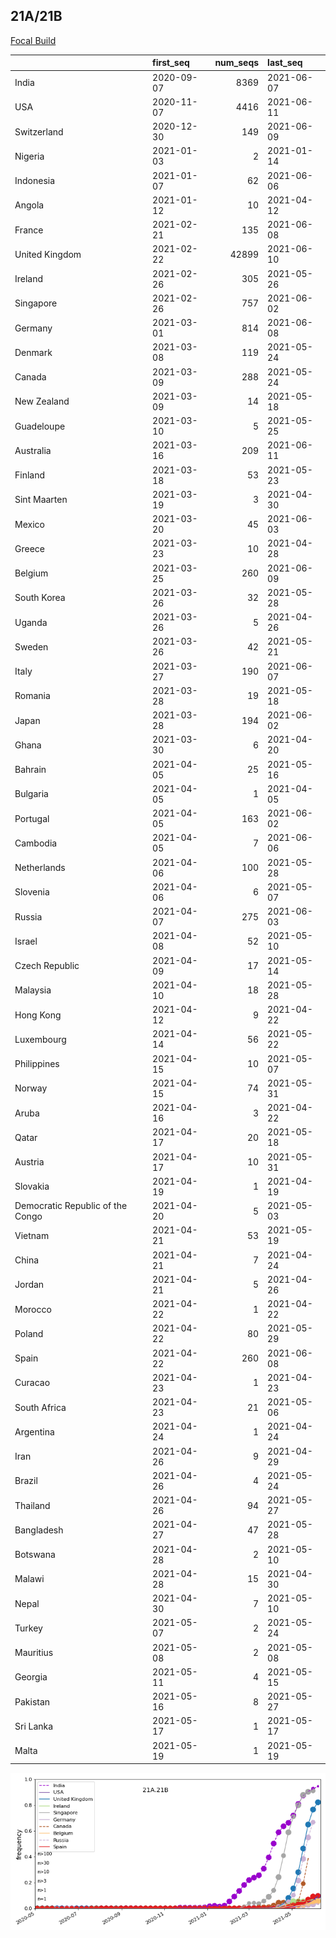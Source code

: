 

## 21A/21B
[Focal Build](https://nextstrain.org/groups/neherlab/ncov/21A.21B)

|                                  | first_seq   |   num_seqs | last_seq   |
|:---------------------------------|:------------|-----------:|:-----------|
| India                            | 2020-09-07  |       8369 | 2021-06-07 |
| USA                              | 2020-11-07  |       4416 | 2021-06-11 |
| Switzerland                      | 2020-12-30  |        149 | 2021-06-09 |
| Nigeria                          | 2021-01-03  |          2 | 2021-01-14 |
| Indonesia                        | 2021-01-07  |         62 | 2021-06-06 |
| Angola                           | 2021-01-12  |         10 | 2021-04-12 |
| France                           | 2021-02-21  |        135 | 2021-06-08 |
| United Kingdom                   | 2021-02-22  |      42899 | 2021-06-10 |
| Ireland                          | 2021-02-26  |        305 | 2021-05-26 |
| Singapore                        | 2021-02-26  |        757 | 2021-06-02 |
| Germany                          | 2021-03-01  |        814 | 2021-06-08 |
| Denmark                          | 2021-03-08  |        119 | 2021-05-24 |
| Canada                           | 2021-03-09  |        288 | 2021-05-24 |
| New Zealand                      | 2021-03-09  |         14 | 2021-05-18 |
| Guadeloupe                       | 2021-03-10  |          5 | 2021-05-25 |
| Australia                        | 2021-03-16  |        209 | 2021-06-11 |
| Finland                          | 2021-03-18  |         53 | 2021-05-23 |
| Sint Maarten                     | 2021-03-19  |          3 | 2021-04-30 |
| Mexico                           | 2021-03-20  |         45 | 2021-06-03 |
| Greece                           | 2021-03-23  |         10 | 2021-04-28 |
| Belgium                          | 2021-03-25  |        260 | 2021-06-09 |
| South Korea                      | 2021-03-26  |         32 | 2021-05-28 |
| Uganda                           | 2021-03-26  |          5 | 2021-04-26 |
| Sweden                           | 2021-03-26  |         42 | 2021-05-21 |
| Italy                            | 2021-03-27  |        190 | 2021-06-07 |
| Romania                          | 2021-03-28  |         19 | 2021-05-18 |
| Japan                            | 2021-03-28  |        194 | 2021-06-02 |
| Ghana                            | 2021-03-30  |          6 | 2021-04-20 |
| Bahrain                          | 2021-04-05  |         25 | 2021-05-16 |
| Bulgaria                         | 2021-04-05  |          1 | 2021-04-05 |
| Portugal                         | 2021-04-05  |        163 | 2021-06-02 |
| Cambodia                         | 2021-04-05  |          7 | 2021-06-06 |
| Netherlands                      | 2021-04-06  |        100 | 2021-05-28 |
| Slovenia                         | 2021-04-06  |          6 | 2021-05-07 |
| Russia                           | 2021-04-07  |        275 | 2021-06-03 |
| Israel                           | 2021-04-08  |         52 | 2021-05-10 |
| Czech Republic                   | 2021-04-09  |         17 | 2021-05-14 |
| Malaysia                         | 2021-04-10  |         18 | 2021-05-28 |
| Hong Kong                        | 2021-04-12  |          9 | 2021-04-22 |
| Luxembourg                       | 2021-04-14  |         56 | 2021-05-22 |
| Philippines                      | 2021-04-15  |         10 | 2021-05-07 |
| Norway                           | 2021-04-15  |         74 | 2021-05-31 |
| Aruba                            | 2021-04-16  |          3 | 2021-04-22 |
| Qatar                            | 2021-04-17  |         20 | 2021-05-18 |
| Austria                          | 2021-04-17  |         10 | 2021-05-31 |
| Slovakia                         | 2021-04-19  |          1 | 2021-04-19 |
| Democratic Republic of the Congo | 2021-04-20  |          5 | 2021-05-03 |
| Vietnam                          | 2021-04-21  |         53 | 2021-05-19 |
| China                            | 2021-04-21  |          7 | 2021-04-24 |
| Jordan                           | 2021-04-21  |          5 | 2021-04-26 |
| Morocco                          | 2021-04-22  |          1 | 2021-04-22 |
| Poland                           | 2021-04-22  |         80 | 2021-05-29 |
| Spain                            | 2021-04-22  |        260 | 2021-06-08 |
| Curacao                          | 2021-04-23  |          1 | 2021-04-23 |
| South Africa                     | 2021-04-23  |         21 | 2021-05-06 |
| Argentina                        | 2021-04-24  |          1 | 2021-04-24 |
| Iran                             | 2021-04-26  |          9 | 2021-04-29 |
| Brazil                           | 2021-04-26  |          4 | 2021-05-24 |
| Thailand                         | 2021-04-26  |         94 | 2021-05-27 |
| Bangladesh                       | 2021-04-27  |         47 | 2021-05-28 |
| Botswana                         | 2021-04-28  |          2 | 2021-05-10 |
| Malawi                           | 2021-04-28  |         15 | 2021-04-30 |
| Nepal                            | 2021-04-30  |          7 | 2021-05-10 |
| Turkey                           | 2021-05-07  |          2 | 2021-05-24 |
| Mauritius                        | 2021-05-08  |          2 | 2021-05-08 |
| Georgia                          | 2021-05-11  |          4 | 2021-05-15 |
| Pakistan                         | 2021-05-16  |          8 | 2021-05-27 |
| Sri Lanka                        | 2021-05-17  |          1 | 2021-05-17 |
| Malta                            | 2021-05-19  |          1 | 2021-05-19 |

![Overall trends 21A.21B](/overall_trends_figures/overall_trends_21A.21B.png)